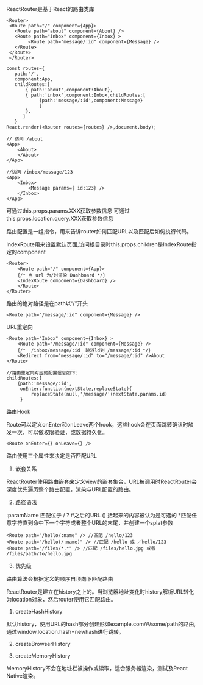 
ReactRouter是基于React的路由类库

    <Router>
     <Route path="/" component={App}>
       <Route path="about" component={About} />
       <Route path="inbox" component={Inbox} >
            <Route path="message/:id" component={Message} />
       </Route>
     </Route>
     </Router>
   
    const routes={
       path:'/',
       component:App,
       childRoutes:[
           { path:'about',component:About},
           { path:'inbox',component:Inbox,childRoutes:[
                {path:'message/:id',component:Message}
                ]
           },
          ]
       }
    React.render(<Router routes={routes} />,document.body);
    
    // 访问 /about
    <App>
        <About>
        </About>
    </App>
    
    //访问 /inbox/message/123
    <App>
        <Inbox>
            <Message params={ id:123} />
        </Inbox>
    </App>
    
可通过this.props.params.XXX获取参数信息
可通过this.props.location.query.XXX获取参数信息

路由配置是一组指令，用来告诉router如何匹配URL以及匹配后如何执行代码。

IndexRoute用来设置默认页面,访问根目录时this.props.children是IndexRoute指定的component

    <Router>
        <Route path="/" component={App}>
        {/* 当 url 为/时渲染 Dashboard */}
        <IndexRoute component={Dashboard} />
        </Route>
    </Router>
    
路由的绝对路径是在path以“/”开头

    <Route path="/message/:id" component={Message} />
    
URL重定向

    <Route path="Inbox" component={Inbox} >
        <Route path="/message/:id" component={Message} />
        {/*  /inbox/message/:id  跳转ld到 /message/:id */}
        <Redirect from="message/:id" to="/message/:id" />About
    </Route>
    
    //路由重定向对应的配置信息如下:
    childRoutes:[
        {path:'message/:id',
         onEnter:function(nextState,replaceState){
             replaceState(null,'/message/'+nextState.params.id)
         }

路由Hook

Route可以定义onEnter和onLeave两个hook，这些hook会在页面跳转确认时触发一次，可以做权限验证，或数据持久化。

    <Route onEnter={} onLeave={} />
    
路由使用三个属性来决定是否匹配URL
1. 嵌套关系

ReactRouter使用路由嵌套来定义view的嵌套集合，URL被调用时ReactRouter会深度优先遍历整个路由配置，渲染与URL配置的路由。

2. 路径语法

:paramName 匹配位于 / ? #之后的URL
() 括起来的内容被认为是可选的
*匹配任意字符直到命中下一个字符或者整个URL的末尾，并创建一个splat参数

    <Route path="/hello/:name" /> //匹配 /hello/123
    <Route path="/hello(/:name)" /> //匹配 /hello 或 ／hello/123
    <Route path="/files/*.*" /> //匹配 /files/hello.jpg 或者 /files/path/to/hello.jpg

3. 优先级

路由算法会根据定义的顺序自顶向下匹配路由

ReactRouter是建立在history之上的。当浏览器地址变化时history解析URL转化为location对象，然后router使用它匹配路由。

1. createHashHistory

默认history，使用URL的hash部分创建形如example.com/#/some/path的路由,通过window.location.hash=newhash进行跳转。

2. createBrowserHistory


3. createMemoryHistory

MemoryHistory不会在地址栏被操作或读取，适合服务器渲染，测试及React Native渲染。


